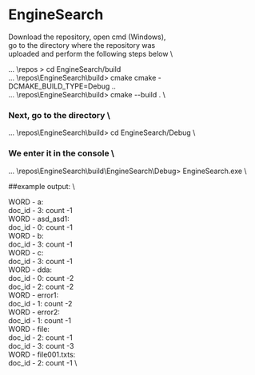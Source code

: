 # EngineSearch

Download the repository, open cmd (Windows), \
go to the directory where the repository was  \
uploaded and perform the following steps below \

... \repos > cd EngineSearch/build \
... \repos\EngineSearch\build> cmake cmake -DCMAKE_BUILD_TYPE=Debug .. \
... \repos\EngineSearch\build> cmake --build . \

### Next, go to the directory \
... \repos\EngineSearch\build> cd EngineSearch/Debug \
### We enter it in the console \
... \repos\EngineSearch\build\EngineSearch\Debug> EngineSearch.exe \

##example output: \

WORD - a: \
doc_id - 3: count -1 \
WORD - asd_asd1: \
doc_id - 0: count -1 \
WORD - b: \
doc_id - 3: count -1 \
WORD - c: \
doc_id - 3: count -1 \
WORD - dda: \
doc_id - 0: count -2 \
doc_id - 2: count -2 \
WORD - error1: \
doc_id - 1: count -2 \
WORD - error2: \
doc_id - 1: count -1 \
WORD - file: \
doc_id - 2: count -1 \
doc_id - 3: count -3 \
WORD - file001.txts: \
doc_id - 2: count -1 \

